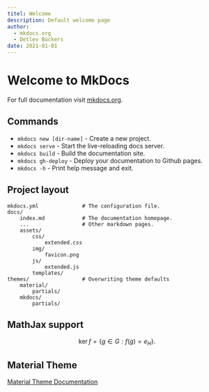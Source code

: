 ```yaml
---
titel: Welcome
description: Default welcome page
author:
  - mkdocs.org
  - Detlev Bückers
date: 2021-01-01
---
```


# Welcome to MkDocs

For full documentation visit [mkdocs.org](https://www.mkdocs.org).

## Commands

* `mkdocs new [dir-name]` - Create a new project.
* `mkdocs serve` - Start the live-reloading docs server.
* `mkdocs build` - Build the documentation site.
* `mkdocs gh-deploy` - Deploy your documentation to Github pages.
* `mkdocs -h` - Print help message and exit.

## Project layout

    mkdocs.yml              # The configuration file.
    docs/
        index.md            # The documentation homepage.
        ...                 # Other markdown pages.
        assets/
            css/
                extended.css
            img/
                favicon.png
            js/
                extended.js
            templates/
    themes/                 # Overwriting theme defaults
        material/
            partials/
        mkdocs/
            partials/

## MathJax support

$$
\operatorname{ker} f=\{g\in G:f(g)=e_{H}\}{\mbox{.}}
$$

## Material Theme

[Material Theme Documentation](https://squidfunk.github.io/mkdocs-material/getting-started/)